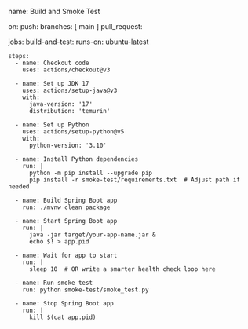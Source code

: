 name: Build and Smoke Test

on:
  push:
    branches: [ main ]
  pull_request:

jobs:
  build-and-test:
    runs-on: ubuntu-latest

    steps:
      - name: Checkout code
        uses: actions/checkout@v3

      - name: Set up JDK 17
        uses: actions/setup-java@v3
        with:
          java-version: '17'
          distribution: 'temurin'

      - name: Set up Python
        uses: actions/setup-python@v5
        with:
          python-version: '3.10'

      - name: Install Python dependencies
        run: |
          python -m pip install --upgrade pip
          pip install -r smoke-test/requirements.txt  # Adjust path if needed

      - name: Build Spring Boot app
        run: ./mvnw clean package

      - name: Start Spring Boot app
        run: |
          java -jar target/your-app-name.jar &
          echo $! > app.pid

      - name: Wait for app to start
        run: |
          sleep 10  # OR write a smarter health check loop here

      - name: Run smoke test
        run: python smoke-test/smoke_test.py

      - name: Stop Spring Boot app
        run: |
          kill $(cat app.pid)
